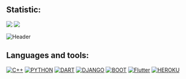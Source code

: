 ## Statistic:
[![](https://komarev.com/ghpvc/?username=uav-profile&label=profile+views&style=flat&color=blue)](https://github.com/antonkomarev/github-profile-views-counter)
[![](https://img.shields.io/website-up-down-green-red/http/monip.org.svg)](http://www.sova-app.eu)

![Header](https://github-readme-stats.vercel.app/api?username=uav-profile&theme=blue-green)

## Languages and tools:
[![C++](https://img.shields.io/badge/C%2B%2B-090909?style=for-the-badge&logo=c%2B%2B&logoColor=4C59D8)]()
[![PYTHON](https://img.shields.io/badge/Python-090909?style=for-the-badge&logo=python&logoColor=yellow)](https://www.python.org/)
[![DART](https://img.shields.io/badge/Dart-090909?style=for-the-badge&logo=dart&logoColor=097CDB)](https://dart.dev/)
[![DJANGO](https://img.shields.io/badge/Django-090909?style=for-the-badge&logo=django&logoColor=00B358)](https://www.djangoproject.com/)
[![BOOT](https://img.shields.io/badge/Bootstrap-090909?style=for-the-badge&logo=bootstrap&logoColor=54026E)](https://getbootstrap.com/)
[![Flutter](https://img.shields.io/badge/Flutter-090909?style=for-the-badge&logo=flutter&logoColor=47C5FB)](https://flutter.dev/)
[![HEROKU](https://img.shields.io/badge/Heroku-090909?style=for-the-badge&logo=heroku&logoColor=BC008D)](https://www.heroku.com/)

<!--
**uav-profile/uav-profile** is a ✨ _special_ ✨ repository because its `README.md` (this file) appears on your GitHub profile.

Here are some ideas to get you started:

- 🔭 I’m currently working on ...
- 🌱 I’m currently learning ...
- 👯 I’m looking to collaborate on ...
- 🤔 I’m looking for help with ...
- 💬 Ask me about ...
- 📫 How to reach me: ...
- 😄 Pronouns: ...
- ⚡ Fun fact: ...
- [![C#](https://img.shields.io/badge/C%23-090909?style=for-the-badge&logo=c-sharp&logoColor=CB0077)](https://docs.microsoft.com/ru-ru/dotnet/csharp/)
-->
